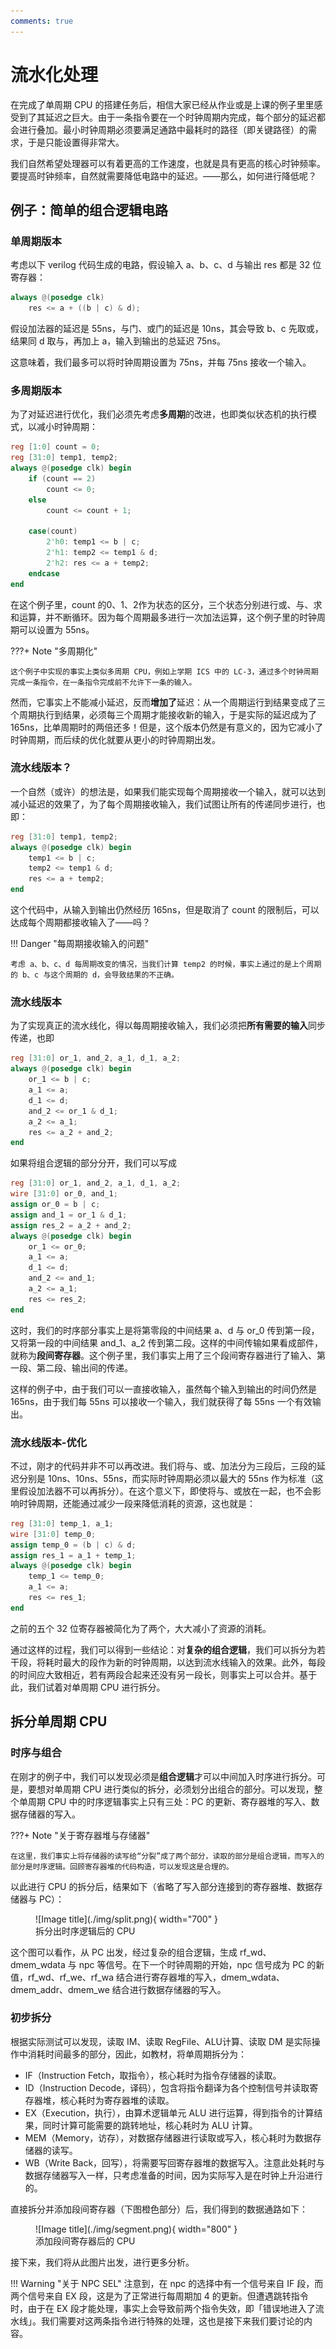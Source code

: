 ```yaml
---
comments: true 
---
```


# <strong> 流水化处理 </strong>

在完成了单周期 CPU 的搭建任务后，相信大家已经从作业或是上课的例子里里感受到了其延迟之巨大。由于一条指令要在一个时钟周期内完成，每个部分的延迟都会进行叠加。最小时钟周期必须要满足通路中最耗时的路径（即关键路径）的需求，于是只能设置得非常大。

我们自然希望处理器可以有着更高的工作速度，也就是具有更高的核心时钟频率。要提高时钟频率，自然就需要降低电路中的延迟。——那么，如何进行降低呢？

## <strong> 例子：简单的组合逻辑电路 </strong>
### <strong> 单周期版本 </strong>

考虑以下 verilog 代码生成的电路，假设输入 a、b、c、d 与输出 res 都是 32 位寄存器： 

```verilog
always @(posedge clk)
    res <= a + ((b | c) & d);
```

假设加法器的延迟是 55ns，与门、或门的延迟是 10ns，其会导致 b、c 先取或，结果同 d 取与，再加上 a，输入到输出的总延迟 75ns。

这意味着，我们最多可以将时钟周期设置为 75ns，并每 75ns 接收一个输入。

### <strong> 多周期版本 </strong>

为了对延迟进行优化，我们必须先考虑<strong>多周期</strong>的改进，也即类似状态机的执行模式，以减小时钟周期：

```verilog linenums="1"
reg [1:0] count = 0;
reg [31:0] temp1, temp2;
always @(posedge clk) begin
    if (count == 2)
        count <= 0;
    else
        count <= count + 1;

    case(count)
        2'h0: temp1 <= b | c;
        2'h1: temp2 <= temp1 & d;
        2'h2: res <= a + temp2;
    endcase
end
```

在这个例子里，count 的0、1、2作为状态的区分，三个状态分别进行或、与、求和运算，并不断循环。因为每个周期最多进行一次加法运算，这个例子里的时钟周期可以设置为 55ns。

???+ Note "多周期化"

    这个例子中实现的事实上类似多周期 CPU，例如上学期 ICS 中的 LC-3，通过多个时钟周期完成一条指令，在一条指令完成前不允许下一条的输入。

然而，它事实上不能减小延迟，反而<strong>增加了</strong>延迟：从一个周期运行到结果变成了三个周期执行到结果，必须每三个周期才能接收新的输入，于是实际的延迟成为了 165ns，比单周期时的两倍还多！但是，这个版本仍然是有意义的，因为它减小了时钟周期，而后续的优化就要从更小的时钟周期出发。

### <strong> 流水线版本？ </strong>

一个自然（或许）的想法是，如果我们能实现每个周期接收一个输入，就可以达到减小延迟的效果了，为了每个周期接收输入，我们试图让所有的传递同步进行，也即：

```verilog linenums="1"
reg [31:0] temp1, temp2;
always @(posedge clk) begin
    temp1 <= b | c;
    temp2 <= temp1 & d;
    res <= a + temp2;
end
```

这个代码中，从输入到输出仍然经历 165ns，但是取消了 count 的限制后，可以达成每个周期都接收输入了——吗？

!!! Danger "每周期接收输入的问题"

    考虑 a、b、c、d 每周期改变的情况，当我们计算 temp2 的时候，事实上通过的是上个周期的 b、c 与这个周期的 d，会导致结果的不正确。

### <strong> 流水线版本 </strong>

为了实现真正的流水线化，得以每周期接收输入，我们必须把<strong>所有需要的输入</strong>同步传递，也即

```verilog linenums="1"
reg [31:0] or_1, and_2, a_1, d_1, a_2;
always @(posedge clk) begin
    or_1 <= b | c;
    a_1 <= a;
    d_1 <= d;
    and_2 <= or_1 & d_1;
    a_2 <= a_1;
    res <= a_2 + and_2;
end
```

如果将组合逻辑的部分分开，我们可以写成

```verilog linenums="1"
reg [31:0] or_1, and_2, a_1, d_1, a_2;
wire [31:0] or_0, and_1;
assign or_0 = b | c;
assign and_1 = or_1 & d_1;
assign res_2 = a_2 + and_2;
always @(posedge clk) begin
    or_1 <= or_0;
    a_1 <= a;
    d_1 <= d;
    and_2 <= and_1;
    a_2 <= a_1;
    res <= res_2;
end
```

这时，我们的时序部分事实上是将第零段的中间结果 a、d 与 or_0 传到第一段，又将第一段的中间结果 and_1、a_2 传到第二段。这样的中间传输如果看成部件，就称为<strong>段间寄存器</strong>。这个例子里，我们事实上用了三个段间寄存器进行了输入、第一段、第二段、输出间的传递。

这样的例子中，由于我们可以一直接收输入，虽然每个输入到输出的时间仍然是 165ns，由于我们每 55ns 可以接收一个输入，我们就获得了每 55ns 一个有效输出。 

### <strong> 流水线版本-优化 </strong>

不过，刚才的代码并非不可以再改进。我们将与、或、加法分为三段后，三段的延迟分别是 10ns、10ns、55ns，而实际时钟周期必须以最大的 55ns 作为标准（这里假设加法器不可以再拆分）。在这个意义下，即使将与、或放在一起，也不会影响时钟周期，还能通过减少一段来降低消耗的资源，这也就是： 

```verilog linenums="1"
reg [31:0] temp_1, a_1;
wire [31:0] temp_0;
assign temp_0 = (b | c) & d;
assign res_1 = a_1 + temp_1;
always @(posedge clk) begin
    temp_1 <= temp_0;
    a_1 <= a;
    res <= res_1;
end
```

之前的五个 32 位寄存器被简化为了两个，大大减小了资源的消耗。

通过这样的过程，我们可以得到一些结论：对<strong>复杂的组合逻辑</strong>，我们可以拆分为若干段，将耗时最大的段作为新的时钟周期，以达到流水线输入的效果。此外，每段的时间应大致相近，若有两段合起来还没有另一段长，则事实上可以合并。基于此，我们试着对单周期 CPU 进行拆分。

## <strong> 拆分单周期 CPU </strong>
### <strong> 时序与组合 </strong>

在刚才的例子中，我们可以发现必须是<strong>组合逻辑</strong>才可以中间加入时序进行拆分。可是，要想对单周期 CPU 进行类似的拆分，必须划分出组合的部分。可以发现，整个单周期 CPU 中的时序逻辑事实上只有三处：PC 的更新、寄存器堆的写入、数据存储器的写入。

???+ Note "关于寄存器堆与存储器"

    在这里，我们事实上将存储器的读写给“分裂”成了两个部分，读取的部分是组合逻辑，而写入的部分是时序逻辑。回顾寄存器堆的代码构造，可以发现这是合理的。

以此进行 CPU 的拆分后，结果如下（省略了写入部分连接到的寄存器堆、数据存储器与 PC）：

<figure markdown>
![Image title](./img/split.png){ width="700" }
<figcaption>拆分出时序逻辑后的 CPU</figcaption>
</figure>

这个图可以看作，从 PC 出发，经过复杂的组合逻辑，生成 rf_wd、dmem_wdata 与 npc 等信号。在下一个时钟周期的开始，npc 信号成为 PC 的新值，rf_wd、rf_we、rf_wa 结合进行寄存器堆的写入，dmem_wdata、dmem_addr、dmem_we 结合进行数据存储器的写入。

### <strong> 初步拆分 </strong>

根据实际测试可以发现，读取 IM、读取 RegFile、ALU计算、读取 DM 是实际操作中消耗时间最多的部分，因此，如教材，将单周期拆分为：

* IF（Instruction Fetch，取指令），核心耗时为指令存储器的读取。
* ID（Instruction Decode，译码），包含将指令翻译为各个控制信号并读取寄存器堆，核心耗时为寄存器堆的读取。
* EX（Execution，执行），由算术逻辑单元 ALU 进行运算，得到指令的计算结果，同时计算可能需要的跳转地址，核心耗时为 ALU 计算。
* MEM（Memory，访存），对数据存储器进行读取或写入，核心耗时为数据存储器的读写。
* WB（Write Back，回写），将需要写回寄存器堆的数据写入。注意此处耗时与数据存储器写入一样，只考虑准备的时间，因为实际写入是在时钟上升沿进行的。

直接拆分并添加段间寄存器（下图橙色部分）后，我们得到的数据通路如下：

<figure markdown>
![Image title](./img/segment.png){ width="800" }
<figcaption>添加段间寄存器后的 CPU</figcaption>
</figure>

接下来，我们将从此图片出发，进行更多分析。

!!! Warning "关于 NPC SEL"
    注意到，在 npc 的选择中有一个信号来自 IF 段，而两个信号来自 EX 段，这是为了正常进行每周期加 4 的更新。但遭遇跳转指令时，由于在 EX 段才能处理，事实上会导致前两个指令失效，即「错误地进入了流水线」。我们需要对这两条指令进行特殊的处理，这也是接下来我们要讨论的内容。
